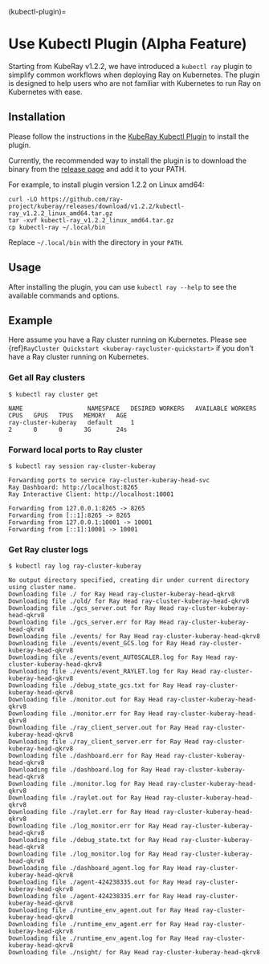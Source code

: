 (kubectl-plugin)=

# Use Kubectl Plugin (Alpha Feature)

Starting from KubeRay v1.2.2, we have introduced a `kubectl ray` plugin to simplify common workflows when deploying Ray on Kubernetes. The plugin is designed to help users who are not familiar with Kubernetes to run Ray on Kubernetes with ease.

## Installation

Please follow the instructions in the [KubeRay Kubectl Plugin](https://github.com/ray-project/kuberay/tree/master/kubectl-plugin) to install the plugin.

Currently, the recommended way to install the plugin is to download the binary from the [release page](https://github.com/ray-project/kuberay/releases) and add it to your PATH.

For example, to install plugin version 1.2.2 on Linux amd64:

```shell
curl -LO https://github.com/ray-project/kuberay/releases/download/v1.2.2/kubectl-ray_v1.2.2_linux_amd64.tar.gz
tar -xvf kubectl-ray_v1.2.2_linux_amd64.tar.gz
cp kubectl-ray ~/.local/bin
```

Replace `~/.local/bin` with the directory in your `PATH`.

## Usage

After installing the plugin, you can use `kubectl ray --help` to see the available commands and options.

## Example

Here assume you have a Ray cluster running on Kubernetes. Please see {ref}`RayCluster Quickstart <kuberay-raycluster-quickstart>` if you don't have a Ray cluster running on Kubernetes.

### Get all Ray clusters

```shell
$ kubectl ray cluster get

NAME                  NAMESPACE   DESIRED WORKERS   AVAILABLE WORKERS   CPUS   GPUS   TPUS   MEMORY   AGE
ray-cluster-kuberay   default     1                                     2      0      0      3G       24s
```

### Forward local ports to Ray cluster

```shell
$ kubectl ray session ray-cluster-kuberay

Forwarding ports to service ray-cluster-kuberay-head-svc
Ray Dashboard: http://localhost:8265
Ray Interactive Client: http://localhost:10001

Forwarding from 127.0.0.1:8265 -> 8265
Forwarding from [::1]:8265 -> 8265
Forwarding from 127.0.0.1:10001 -> 10001
Forwarding from [::1]:10001 -> 10001
```

### Get Ray cluster logs

```shell
$ kubectl ray log ray-cluster-kuberay

No output directory specified, creating dir under current directory using cluster name.
Downloading file ./ for Ray Head ray-cluster-kuberay-head-qkrv8
Downloading file ./old/ for Ray Head ray-cluster-kuberay-head-qkrv8
Downloading file ./gcs_server.out for Ray Head ray-cluster-kuberay-head-qkrv8
Downloading file ./gcs_server.err for Ray Head ray-cluster-kuberay-head-qkrv8
Downloading file ./events/ for Ray Head ray-cluster-kuberay-head-qkrv8
Downloading file ./events/event_GCS.log for Ray Head ray-cluster-kuberay-head-qkrv8
Downloading file ./events/event_AUTOSCALER.log for Ray Head ray-cluster-kuberay-head-qkrv8
Downloading file ./events/event_RAYLET.log for Ray Head ray-cluster-kuberay-head-qkrv8
Downloading file ./debug_state_gcs.txt for Ray Head ray-cluster-kuberay-head-qkrv8
Downloading file ./monitor.out for Ray Head ray-cluster-kuberay-head-qkrv8
Downloading file ./monitor.err for Ray Head ray-cluster-kuberay-head-qkrv8
Downloading file ./ray_client_server.out for Ray Head ray-cluster-kuberay-head-qkrv8
Downloading file ./ray_client_server.err for Ray Head ray-cluster-kuberay-head-qkrv8
Downloading file ./dashboard.err for Ray Head ray-cluster-kuberay-head-qkrv8
Downloading file ./dashboard.log for Ray Head ray-cluster-kuberay-head-qkrv8
Downloading file ./monitor.log for Ray Head ray-cluster-kuberay-head-qkrv8
Downloading file ./raylet.out for Ray Head ray-cluster-kuberay-head-qkrv8
Downloading file ./raylet.err for Ray Head ray-cluster-kuberay-head-qkrv8
Downloading file ./log_monitor.err for Ray Head ray-cluster-kuberay-head-qkrv8
Downloading file ./debug_state.txt for Ray Head ray-cluster-kuberay-head-qkrv8
Downloading file ./log_monitor.log for Ray Head ray-cluster-kuberay-head-qkrv8
Downloading file ./dashboard_agent.log for Ray Head ray-cluster-kuberay-head-qkrv8
Downloading file ./agent-424238335.out for Ray Head ray-cluster-kuberay-head-qkrv8
Downloading file ./agent-424238335.err for Ray Head ray-cluster-kuberay-head-qkrv8
Downloading file ./runtime_env_agent.out for Ray Head ray-cluster-kuberay-head-qkrv8
Downloading file ./runtime_env_agent.err for Ray Head ray-cluster-kuberay-head-qkrv8
Downloading file ./runtime_env_agent.log for Ray Head ray-cluster-kuberay-head-qkrv8
Downloading file ./nsight/ for Ray Head ray-cluster-kuberay-head-qkrv8
```

